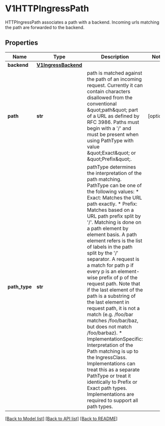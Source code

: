 # V1HTTPIngressPath

HTTPIngressPath associates a path with a backend. Incoming urls matching the path are forwarded to the backend.

## Properties
Name | Type | Description | Notes
------------ | ------------- | ------------- | -------------
**backend** | [**V1IngressBackend**](V1IngressBackend.md) |  | 
**path** | **str** | path is matched against the path of an incoming request. Currently it can contain characters disallowed from the conventional \&quot;path\&quot; part of a URL as defined by RFC 3986. Paths must begin with a &#39;/&#39; and must be present when using PathType with value \&quot;Exact\&quot; or \&quot;Prefix\&quot;. | [optional] 
**path_type** | **str** | pathType determines the interpretation of the path matching. PathType can be one of the following values: * Exact: Matches the URL path exactly. * Prefix: Matches based on a URL path prefix split by &#39;/&#39;. Matching is   done on a path element by element basis. A path element refers is the   list of labels in the path split by the &#39;/&#39; separator. A request is a   match for path p if every p is an element-wise prefix of p of the   request path. Note that if the last element of the path is a substring   of the last element in request path, it is not a match (e.g. /foo/bar   matches /foo/bar/baz, but does not match /foo/barbaz). * ImplementationSpecific: Interpretation of the Path matching is up to   the IngressClass. Implementations can treat this as a separate PathType   or treat it identically to Prefix or Exact path types. Implementations are required to support all path types. | 

[[Back to Model list]](../README.md#documentation-for-models) [[Back to API list]](../README.md#documentation-for-api-endpoints) [[Back to README]](../README.md)


